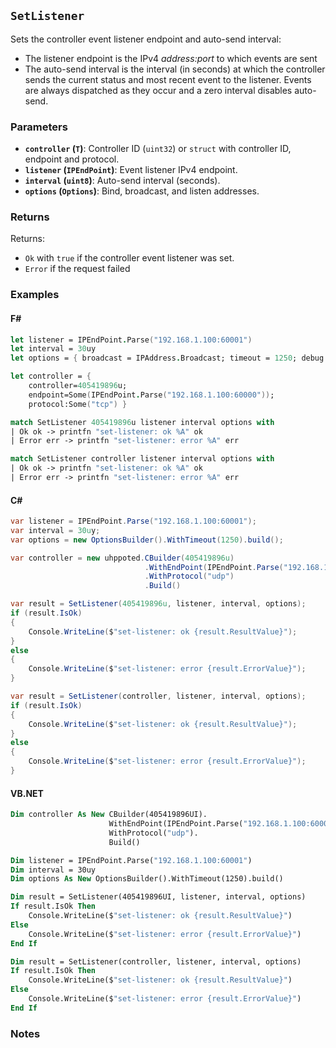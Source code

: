 ## `SetListener`

Sets the controller event listener endpoint and auto-send interval:
- The listener endpoint is the IPv4 _address:port_ to which events are sent
- The auto-send interval is the interval (in seconds) at which the controller sends the current status and most 
  recent event to the listener. Events are always dispatched as they occur and a zero interval disables auto-send.

### Parameters
- **`controller` (`T`)**: Controller ID (`uint32`) or `struct` with controller ID, endpoint and protocol.
- **`listener` (`IPEndPoint`)**: Event listener IPv4 endpoint.
- **`interval` (`uint8`)**: Auto-send interval (seconds).
- **`options` (`Options`)**: Bind, broadcast, and listen addresses.

### Returns

Returns:
- `Ok` with `true` if the controller event listener was set.
- `Error` if the request failed

### Examples

#### F#
```fsharp
let listener = IPEndPoint.Parse("192.168.1.100:60001")
let interval = 30uy
let options = { broadcast = IPAddress.Broadcast; timeout = 1250; debug = true }

let controller = { 
    controller=405419896u; 
    endpoint=Some(IPEndPoint.Parse("192.168.1.100:60000")); 
    protocol:Some("tcp") }

match SetListener 405419896u listener interval options with
| Ok ok -> printfn "set-listener: ok %A" ok
| Error err -> printfn "set-listener: error %A" err

match SetListener controller listener interval options with
| Ok ok -> printfn "set-listener: ok %A" ok
| Error err -> printfn "set-listener: error %A" err
```

#### C#
```csharp
var listener = IPEndPoint.Parse("192.168.1.100:60001");
var interval = 30uy;
var options = new OptionsBuilder().WithTimeout(1250).build();

var controller = new uhppoted.CBuilder(405419896u)
                              .WithEndPoint(IPEndPoint.Parse("192.168.1.100:60000"))
                              .WithProtocol("udp")
                              .Build()

var result = SetListener(405419896u, listener, interval, options);
if (result.IsOk)
{
    Console.WriteLine($"set-listener: ok {result.ResultValue}");
}
else
{
    Console.WriteLine($"set-listener: error {result.ErrorValue}");
}

var result = SetListener(controller, listener, interval, options);
if (result.IsOk)
{
    Console.WriteLine($"set-listener: ok {result.ResultValue}");
}
else
{
    Console.WriteLine($"set-listener: error {result.ErrorValue}");
}
```

#### VB.NET
```vb
Dim controller As New CBuilder(405419896UI).
                      WithEndPoint(IPEndPoint.Parse("192.168.1.100:60000")).
                      WithProtocol("udp").
                      Build()

Dim listener = IPEndPoint.Parse("192.168.1.100:60001")
Dim interval = 30uy
Dim options As New OptionsBuilder().WithTimeout(1250).build()

Dim result = SetListener(405419896UI, listener, interval, options)
If result.IsOk Then
    Console.WriteLine($"set-listener: ok {result.ResultValue}")
Else
    Console.WriteLine($"set-listener: error {result.ErrorValue}")
End If

Dim result = SetListener(controller, listener, interval, options)
If result.IsOk Then
    Console.WriteLine($"set-listener: ok {result.ResultValue}")
Else
    Console.WriteLine($"set-listener: error {result.ErrorValue}")
End If
```

### Notes

